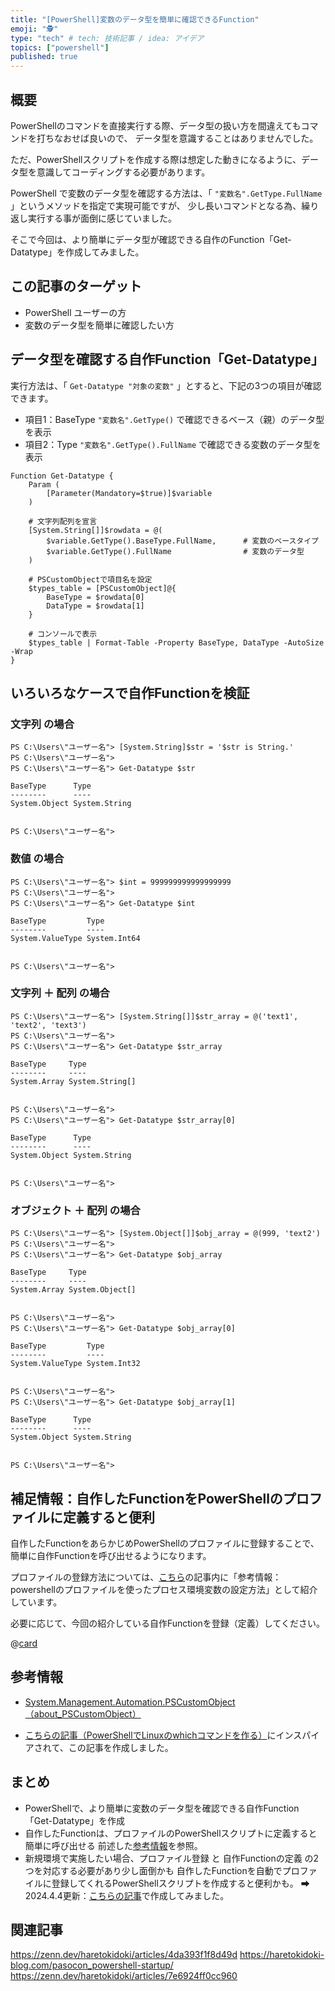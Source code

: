 ```yaml
---
title: "[PowerShell]変数のデータ型を簡単に確認できるFunction"
emoji: "🕵"
type: "tech" # tech: 技術記事 / idea: アイデア
topics: ["powershell"]
published: true
---
```

## 概要

PowerShellのコマンドを直接実行する際、データ型の扱い方を間違えてもコマンドを打ちなおせば良いので、
データ型を意識することはありませんでした。

ただ、PowerShellスクリプトを作成する際は想定した動きになるように、データ型を意識してコーディングする必要があります。

PowerShell で変数のデータ型を確認する方法は、「 `"変数名".GetType.FullName` 」というメソッドを指定で実現可能ですが、
少し長いコマンドとなる為、繰り返し実行する事が面倒に感じていました。

そこで今回は、より簡単にデータ型が確認できる自作のFunction「Get-Datatype」を作成してみました。

## この記事のターゲット

- PowerShell ユーザーの方
- 変数のデータ型を簡単に確認したい方

## データ型を確認する自作Function「Get-Datatype」

実行方法は、「 `Get-Datatype "対象の変数"` 」とすると、下記の3つの項目が確認できます。

- 項目1：BaseType
    `"変数名".GetType()` で確認できるベース（親）のデータ型を表示
- 項目2：Type
    `"変数名".GetType().FullName` で確認できる変数のデータ型を表示

```powershell:データ型を調べる「Get-Datatype」Function
Function Get-Datatype {
	Param (
	    [Parameter(Mandatory=$true)]$variable
	)

    # 文字列配列を宣言
	[System.String[]]$rowdata = @(
		$variable.GetType().BaseType.FullName,      # 変数のベースタイプ
		$variable.GetType().FullName                # 変数のデータ型
	)
	
    # PSCustomObjectで項目名を設定
	$types_table = [PSCustomObject]@{
		BaseType = $rowdata[0]
		DataType = $rowdata[1]
	}

    # コンソールで表示
    $types_table | Format-Table -Property BaseType, DataType -AutoSize -Wrap
}
```

## いろいろなケースで自作Functionを検証

### 文字列 の場合

```powershell:文字列 の場合
PS C:\Users\"ユーザー名"> [System.String]$str = '$str is String.'
PS C:\Users\"ユーザー名">
PS C:\Users\"ユーザー名"> Get-Datatype $str

BaseType      Type
--------      ----
System.Object System.String


PS C:\Users\"ユーザー名">
```

### 数値 の場合

```powershell:数値 の場合
PS C:\Users\"ユーザー名"> $int = 999999999999999999
PS C:\Users\"ユーザー名">
PS C:\Users\"ユーザー名"> Get-Datatype $int

BaseType         Type
--------         ----
System.ValueType System.Int64


PS C:\Users\"ユーザー名">
```

### 文字列 ＋ 配列 の場合

```powershell:文字列 ＋ 配列 の場合
PS C:\Users\"ユーザー名"> [System.String[]]$str_array = @('text1', 'text2', 'text3')
PS C:\Users\"ユーザー名">
PS C:\Users\"ユーザー名"> Get-Datatype $str_array

BaseType     Type
--------     ----
System.Array System.String[]


PS C:\Users\"ユーザー名">
PS C:\Users\"ユーザー名"> Get-Datatype $str_array[0]

BaseType      Type
--------      ----
System.Object System.String


PS C:\Users\"ユーザー名">
```

### オブジェクト ＋ 配列 の場合

```powershell:オブジェクト ＋ 配列 の場合
PS C:\Users\"ユーザー名"> [System.Object[]]$obj_array = @(999, 'text2')
PS C:\Users\"ユーザー名">
PS C:\Users\"ユーザー名"> Get-Datatype $obj_array

BaseType     Type
--------     ----
System.Array System.Object[]


PS C:\Users\"ユーザー名">
PS C:\Users\"ユーザー名"> Get-Datatype $obj_array[0]

BaseType         Type
--------         ----
System.ValueType System.Int32


PS C:\Users\"ユーザー名">
PS C:\Users\"ユーザー名"> Get-Datatype $obj_array[1]

BaseType      Type
--------      ----
System.Object System.String


PS C:\Users\"ユーザー名">
```

## 補足情報：自作したFunctionをPowerShellのプロファイルに定義すると便利

自作したFunctionをあらかじめPowerShellのプロファイルに登録することで、簡単に自作Functionを呼び出せるようになります。

プロファイルの登録方法については、[こちら](https://zenn.dev/haretokidoki/articles/e2a6c521035d94#参考情報：powershellのプロファイルを使ったプロセス環境変数の設定方法)の記事内に「参考情報：powershellのプロファイルを使ったプロセス環境変数の設定方法」として紹介しています。

必要に応じて、今回の紹介している自作Functionを登録（定義）してください。

@[card](https://zenn.dev/haretokidoki/articles/e2a6c521035d94#参考情報：powershellのプロファイルを使ったプロセス環境変数の設定方法)

## 参考情報

- [System.Management.Automation.PSCustomObject（about_PSCustomObject）](https://learn.microsoft.com/ja-jp/powershell/module/microsoft.powershell.core/about/about_pscustomobject)

- [こちらの記事（PowerShellでLinuxのwhichコマンドを作る）](https://tex2e.github.io/blog/powershell/which)にインスパイアされて、この記事を作成しました。

## まとめ

- PowerShellで、より簡単に変数のデータ型を確認できる自作Function「Get-Datatype」を作成
- 自作したFunctionは、プロファイルのPowerShellスクリプトに定義すると簡単に呼び出せる
    前述した[参考情報](https://zenn.dev/haretokidoki/articles/e2a6c521035d94#参考情報：powershellのプロファイルを使ったプロセス環境変数の設定方法)を参照。
- 新規環境で実施したい場合、プロファイル登録 と 自作Functionの定義 の2つを対応する必要があり少し面倒かも
    自作したFunctionを自動でプロファイルに登録してくれるPowerShellスクリプトを作成すると便利かも。
    ➡ 2024.4.4更新：[こちらの記事](https://zenn.dev/haretokidoki/articles/4da393f1f8d49d)で作成してみました。

## 関連記事

https://zenn.dev/haretokidoki/articles/4da393f1f8d49d
https://haretokidoki-blog.com/pasocon_powershell-startup/
https://zenn.dev/haretokidoki/articles/7e6924ff0cc960

